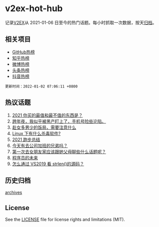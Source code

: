 # v2ex-hot-hub

 记录[V2EX](https://www.v2ex.com/)从 2021-01-06 日至今的热门话题。每小时抓取一次数据，按天[归档](archives)。
 
 ## 相关项目

- [GitHub热榜](https://github.com/snaildev/github-hot-hub)
- [知乎热榜](https://github.com/snaildev/zhihu-hot-hub)
- [微博热榜](https://github.com/snaildev/weibo-hot-hub)
- [头条热榜](https://github.com/snaildev/toutiao-hot-hub)
- [抖音热榜](https://github.com/snaildev/douyin-hot-hub)


 `更新时间：2022-01-02 07:06:11 +0800`

## 热议话题

1. [2021 你买的最值和最不值的东西是？](https://www.v2ex.com/t/825639)
1. [跨年夜，我似乎被黑产盯上了，手机号险些沦陷。](https://www.v2ex.com/t/825638)
1. [赴女多男少的饭局，需要注意什么](https://www.v2ex.com/t/825624)
1. [Linux 下有什么杀毒软件?](https://www.v2ex.com/t/825630)
1. [2021 跑步总结](https://www.v2ex.com/t/825662)
1. [今天有去公司加班的兄弟吗？](https://www.v2ex.com/t/825620)
1. [第一次去女朋友家应该跟她父母聊些什么话题呢？](https://www.v2ex.com/t/825678)
1. [程序员的未来](https://www.v2ex.com/t/825675)
1. [怎么通过 VS2019 看 strlen()的源码？](https://www.v2ex.com/t/825671)

## 历史归档

[archives](archives)

## License

See the [LICENSE](LICENSE) file for license rights and limitations (MIT).
